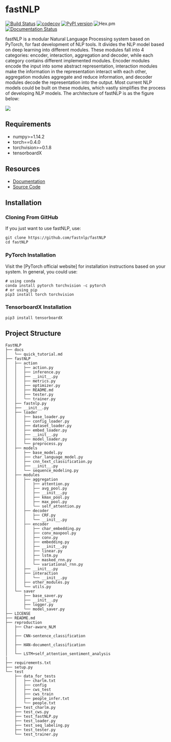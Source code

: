 # fastNLP

[![Build Status](https://travis-ci.org/fastnlp/fastNLP.svg?branch=master)](https://travis-ci.org/fastnlp/fastNLP)
[![codecov](https://codecov.io/gh/fastnlp/fastNLP/branch/master/graph/badge.svg)](https://codecov.io/gh/fastnlp/fastNLP)
[![PyPI version](https://badge.fury.io/py/fastNLP.svg)](https://badge.fury.io/py/fastNLP)
![Hex.pm](https://img.shields.io/hexpm/l/plug.svg)
[![Documentation Status](https://readthedocs.org/projects/fastnlp/badge/?version=latest)](http://fastnlp.readthedocs.io/?badge=latest)

fastNLP is a modular Natural Language Processing system based on PyTorch, for fast development of NLP tools. It divides the NLP model based on deep learning into different modules. These modules fall into 4 categories: encoder, interaction, aggregation and decoder, while each category contains different implemented modules. Encoder modules encode the input into some abstract representation, interaction modules make the information in the representation interact with each other, aggregation modules aggregate and reduce information, and decoder modules decode the representation into the output. Most current NLP models could be built on these modules, which vastly simplifies the process of developing NLP models. The architecture of fastNLP is as the figure below:

![](https://github.com/fastnlp/fastNLP/raw/master/fastnlp-architecture.jpg)


## Requirements

- numpy>=1.14.2
- torch==0.4.0
- torchvision>=0.1.8
- tensorboardX


## Resources

- [Documentation](https://fastnlp.readthedocs.io/en/latest/)
- [Source Code](https://github.com/fastnlp/fastNLP)



## Installation

### Cloning From GitHub

If you just want to use fastNLP, use:
```shell
git clone https://github.com/fastnlp/fastNLP
cd fastNLP
```

### PyTorch Installation

Visit the [PyTorch official website] for installation instructions based on your system. In general, you could use:
```shell
# using conda
conda install pytorch torchvision -c pytorch
# or using pip
pip3 install torch torchvision
```

### TensorboardX Installation

```shell
pip3 install tensorboardX
```

## Project Structure

```
FastNLP
├── docs
│   └── quick_tutorial.md
├── fastNLP
│   ├── action
│   │   ├── action.py
│   │   ├── inference.py
│   │   ├── __init__.py
│   │   ├── metrics.py
│   │   ├── optimizer.py
│   │   ├── README.md
│   │   ├── tester.py
│   │   └── trainer.py
│   ├── fastnlp.py
│   ├── __init__.py
│   ├── loader
│   │   ├── base_loader.py
│   │   ├── config_loader.py
│   │   ├── dataset_loader.py
│   │   ├── embed_loader.py
│   │   ├── __init__.py
│   │   ├── model_loader.py
│   │   └── preprocess.py
│   ├── models
│   │   ├── base_model.py
│   │   ├── char_language_model.py
│   │   ├── cnn_text_classification.py
│   │   ├── __init__.py
│   │   └── sequence_modeling.py
│   ├── modules
│   │   ├── aggregation
│   │   │   ├── attention.py
│   │   │   ├── avg_pool.py
│   │   │   ├── __init__.py
│   │   │   ├── kmax_pool.py
│   │   │   ├── max_pool.py
│   │   │   └── self_attention.py
│   │   ├── decoder
│   │   │   ├── CRF.py
│   │   │   └── __init__.py
│   │   ├── encoder
│   │   │   ├── char_embedding.py
│   │   │   ├── conv_maxpool.py
│   │   │   ├── conv.py
│   │   │   ├── embedding.py
│   │   │   ├── __init__.py
│   │   │   ├── linear.py
│   │   │   ├── lstm.py
│   │   │   ├── masked_rnn.py
│   │   │   └── variational_rnn.py
│   │   ├── __init__.py
│   │   ├── interaction
│   │   │   └── __init__.py
│   │   ├── other_modules.py
│   │   └── utils.py
│   └── saver
│       ├── base_saver.py
│       ├── __init__.py
│       ├── logger.py
│       └── model_saver.py
├── LICENSE
├── README.md
├── reproduction
│   ├── Char-aware_NLM
│   │  
│   ├── CNN-sentence_classification
│   │  
│   ├── HAN-document_classification
│   │  
│   └── LSTM+self_attention_sentiment_analysis
|
├── requirements.txt
├── setup.py
└── test
    ├── data_for_tests
    │   ├── charlm.txt
    │   ├── config
    │   ├── cws_test
    │   ├── cws_train
    │   ├── people_infer.txt
    │   └── people.txt
    ├── test_charlm.py
    ├── test_cws.py
    ├── test_fastNLP.py
    ├── test_loader.py
    ├── test_seq_labeling.py
    ├── test_tester.py
    └── test_trainer.py
```

